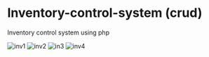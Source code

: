# Inventory-control-system (crud)
Inventory control system using php

![inv1](https://user-images.githubusercontent.com/54814859/105848946-b43e0b00-6005-11eb-9f17-069ba7577d64.png)
![inv2](https://user-images.githubusercontent.com/54814859/105849263-257dbe00-6006-11eb-8ef8-e4e1bba7094a.png)
![in3](https://user-images.githubusercontent.com/54814859/105849276-29114500-6006-11eb-9b62-fe1cfec6eb29.png)
![inv4](https://user-images.githubusercontent.com/54814859/105849281-2b739f00-6006-11eb-8e66-e2121d309781.png)
